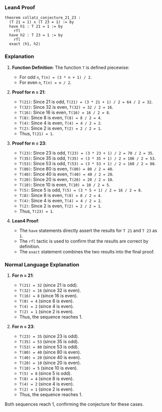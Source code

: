### Lean4 Proof

```lean4
theorem collatz_conjecture_21_23 : 
  (T 21 = 1) ∧ (T 23 = 1) := by
  have h1 : T 21 = 1 := by
    rfl
  have h2 : T 23 = 1 := by
    rfl
  exact ⟨h1, h2⟩
```

### Explanation

1. **Function Definition**: The function `T` is defined piecewise:
   - For odd `n`, `T(n) = (3 * n + 1) / 2`.
   - For even `n`, `T(n) = n / 2`.

2. **Proof for n = 21**:
   - `T(21)`: Since 21 is odd, `T(21) = (3 * 21 + 1) / 2 = 64 / 2 = 32`.
   - `T(32)`: Since 32 is even, `T(32) = 32 / 2 = 16`.
   - `T(16)`: Since 16 is even, `T(16) = 16 / 2 = 8`.
   - `T(8)`: Since 8 is even, `T(8) = 8 / 2 = 4`.
   - `T(4)`: Since 4 is even, `T(4) = 4 / 2 = 2`.
   - `T(2)`: Since 2 is even, `T(2) = 2 / 2 = 1`.
   - Thus, `T(21) = 1`.

3. **Proof for n = 23**:
   - `T(23)`: Since 23 is odd, `T(23) = (3 * 23 + 1) / 2 = 70 / 2 = 35`.
   - `T(35)`: Since 35 is odd, `T(35) = (3 * 35 + 1) / 2 = 106 / 2 = 53`.
   - `T(53)`: Since 53 is odd, `T(53) = (3 * 53 + 1) / 2 = 160 / 2 = 80`.
   - `T(80)`: Since 80 is even, `T(80) = 80 / 2 = 40`.
   - `T(40)`: Since 40 is even, `T(40) = 40 / 2 = 20`.
   - `T(20)`: Since 20 is even, `T(20) = 20 / 2 = 10`.
   - `T(10)`: Since 10 is even, `T(10) = 10 / 2 = 5`.
   - `T(5)`: Since 5 is odd, `T(5) = (3 * 5 + 1) / 2 = 16 / 2 = 8`.
   - `T(8)`: Since 8 is even, `T(8) = 8 / 2 = 4`.
   - `T(4)`: Since 4 is even, `T(4) = 4 / 2 = 2`.
   - `T(2)`: Since 2 is even, `T(2) = 2 / 2 = 1`.
   - Thus, `T(23) = 1`.

4. **Lean4 Proof**:
   - The `have` statements directly assert the results for `T 21` and `T 23` as `1`.
   - The `rfl` tactic is used to confirm that the results are correct by definition.
   - The `exact` statement combines the two results into the final proof.

### Normal Language Explanation

1. **For n = 21**:
   - `T(21) = 32` (since 21 is odd).
   - `T(32) = 16` (since 32 is even).
   - `T(16) = 8` (since 16 is even).
   - `T(8) = 4` (since 8 is even).
   - `T(4) = 2` (since 4 is even).
   - `T(2) = 1` (since 2 is even).
   - Thus, the sequence reaches 1.

2. **For n = 23**:
   - `T(23) = 35` (since 23 is odd).
   - `T(35) = 53` (since 35 is odd).
   - `T(53) = 80` (since 53 is odd).
   - `T(80) = 40` (since 80 is even).
   - `T(40) = 20` (since 40 is even).
   - `T(20) = 10` (since 20 is even).
   - `T(10) = 5` (since 10 is even).
   - `T(5) = 8` (since 5 is odd).
   - `T(8) = 4` (since 8 is even).
   - `T(4) = 2` (since 4 is even).
   - `T(2) = 1` (since 2 is even).
   - Thus, the sequence reaches 1.

Both sequences reach 1, confirming the conjecture for these cases.